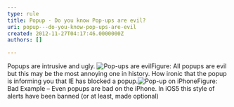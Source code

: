 ```yaml
---
type: rule
title: Popup - Do you know Pop-ups are evil?
uri: popup---do-you-know-pop-ups-are-evil
created: 2012-11-27T04:17:46.0000000Z
authors: []

---
```


 
Popups are intrusive and ugly.
   ​![Pop-ups are evil](http&#58;//www.ssw.com.au/ssw/Standards/Rules/Images/popup-evil.jpg)Figure: All popups are evil but this may be the most annoying one in history. How ironic that the popup is informing you that IE has blocked a popup.![Pop-up on iPhone](http&#58;//www.ssw.com.au/ssw/Standards/Rules/Images/iphone-popup.jpg)Figure: Bad Example – Even popups are bad on the iPhone. In iOS5 this style of alerts have been banned (or at least, made optional)
